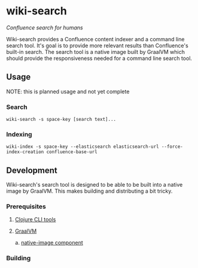 # wiki-search

*Confluence search for humans*

Wiki-search provides a Confluence content indexer and a command line search tool. It's goal
is to provide more relevant results than Confluence's built-in search. The search tool is
a native image built by GraalVM which should provide the responsiveness needed for a command
line search tool.

## Usage
NOTE: this is planned usage and not yet complete

### Search

    wiki-search -s space-key [search text]...

### Indexing

    wiki-index -s space-key --elasticsearch elasticsearch-url --force-index-creation confluence-base-url
    
## Development

Wiki-search's search tool is designed to be able to be built into a native image by
GraalVM. This makes building and distributing a bit tricky.

### Prerequisites

1. [Clojure CLI tools](https://clojure.org/guides/getting_started#_clojure_installer_and_cli_tools)
2. [GraalVM](https://www.graalvm.org/downloads/)
    
    a. [native-image component](https://www.graalvm.org/docs/reference-manual/native-image/)
    
### Building
